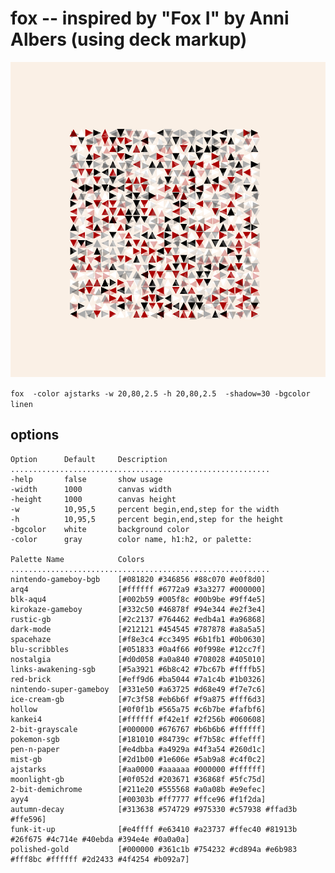 # fox -- inspired by "Fox I" by Anni Albers (using deck markup)

![example](fox.png)

```fox  -color ajstarks -w 20,80,2.5 -h 20,80,2.5  -shadow=30 -bgcolor linen```

## options

```
Option      Default     Description
..........................................................
-help       false       show usage
-width      1000        canvas width
-height     1000        canvas height
-w          10,95,5     percent begin,end,step for the width
-h          10,95,5     percent begin,end,step for the height
-bgcolor    white       background color
-color      gray        color name, h1:h2, or palette:

Palette Name            Colors
..........................................................
nintendo-gameboy-bgb	[#081820 #346856 #88c070 #e0f8d0]
arq4                	[#ffffff #6772a9 #3a3277 #000000]
blk-aqu4            	[#002b59 #005f8c #00b9be #9ff4e5]
kirokaze-gameboy    	[#332c50 #46878f #94e344 #e2f3e4]
rustic-gb           	[#2c2137 #764462 #edb4a1 #a96868]
dark-mode           	[#212121 #454545 #787878 #a8a5a5]
spacehaze           	[#f8e3c4 #cc3495 #6b1fb1 #0b0630]
blu-scribbles       	[#051833 #0a4f66 #0f998e #12cc7f]
nostalgia           	[#d0d058 #a0a840 #708028 #405010]
links-awakening-sgb 	[#5a3921 #6b8c42 #7bc67b #ffffb5]
red-brick           	[#eff9d6 #ba5044 #7a1c4b #1b0326]
nintendo-super-gameboy	[#331e50 #a63725 #d68e49 #f7e7c6]
ice-cream-gb        	[#7c3f58 #eb6b6f #f9a875 #fff6d3]
hollow              	[#0f0f1b #565a75 #c6b7be #fafbf6]
kankei4             	[#ffffff #f42e1f #2f256b #060608]
2-bit-grayscale     	[#000000 #676767 #b6b6b6 #ffffff]
pokemon-sgb         	[#181010 #84739c #f7b58c #ffefff]
pen-n-paper         	[#e4dbba #a4929a #4f3a54 #260d1c]
mist-gb             	[#2d1b00 #1e606e #5ab9a8 #c4f0c2]
ajstarks            	[#aa0000 #aaaaaa #000000 #ffffff]
moonlight-gb        	[#0f052d #203671 #36868f #5fc75d]
2-bit-demichrome    	[#211e20 #555568 #a0a08b #e9efec]
ayy4                	[#00303b #ff7777 #ffce96 #f1f2da]
autumn-decay        	[#313638 #574729 #975330 #c57938 #ffad3b #ffe596]
funk-it-up          	[#e4ffff #e63410 #a23737 #ffec40 #81913b #26f675 #4c714e #40ebda #394e4e #0a0a0a]
polished-gold       	[#000000 #361c1b #754232 #cd894a #e6b983 #fff8bc #ffffff #2d2433 #4f4254 #b092a7]
```